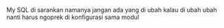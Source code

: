 My SQL di sarankan namanya jangan ada yang di ubah kalau di ubah ubah nanti harus ngoprek di konfigurasi sama modul

